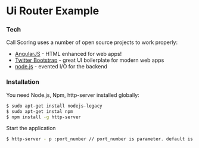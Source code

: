 # Ui Router Example

### Tech

Call Scoring uses a number of open source projects to work properly:

* [AngularJS] - HTML enhanced for web apps!
* [Twitter Bootstrap] - great UI boilerplate for modern web apps
* [node.js] - evented I/O for the backend


### Installation

You need Node.js, Npm, http-server installed globally:

```sh
$ sudo apt-get install nodejs-legacy
$ sudo apt-get instal npm
$ npm install -g http-server
```

Start the application

```sh
$ http-server - p :port_number // port_number is parameter. default is 8080
```

[node.js]:http://nodejs.org
[Twitter Bootstrap]:http://twitter.github.com/bootstrap/
[AngularJS]:http://angularjs.org